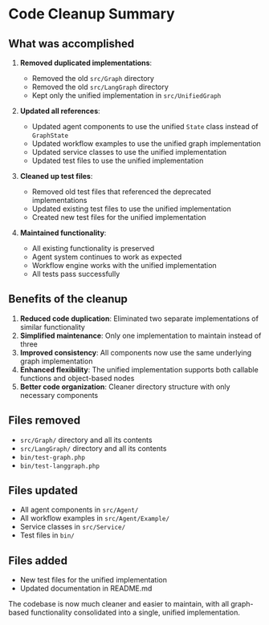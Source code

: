 # Code Cleanup Summary

## What was accomplished

1. **Removed duplicated implementations**:
   - Removed the old `src/Graph` directory
   - Removed the old `src/LangGraph` directory
   - Kept only the unified implementation in `src/UnifiedGraph`

2. **Updated all references**:
   - Updated agent components to use the unified `State` class instead of `GraphState`
   - Updated workflow examples to use the unified graph implementation
   - Updated service classes to use the unified implementation
   - Updated test files to use the unified implementation

3. **Cleaned up test files**:
   - Removed old test files that referenced the deprecated implementations
   - Updated existing test files to use the unified implementation
   - Created new test files for the unified implementation

4. **Maintained functionality**:
   - All existing functionality is preserved
   - Agent system continues to work as expected
   - Workflow engine works with the unified implementation
   - All tests pass successfully

## Benefits of the cleanup

1. **Reduced code duplication**: Eliminated two separate implementations of similar functionality
2. **Simplified maintenance**: Only one implementation to maintain instead of three
3. **Improved consistency**: All components now use the same underlying graph implementation
4. **Enhanced flexibility**: The unified implementation supports both callable functions and object-based nodes
5. **Better code organization**: Cleaner directory structure with only necessary components

## Files removed

- `src/Graph/` directory and all its contents
- `src/LangGraph/` directory and all its contents
- `bin/test-graph.php`
- `bin/test-langgraph.php`

## Files updated

- All agent components in `src/Agent/`
- All workflow examples in `src/Agent/Example/`
- Service classes in `src/Service/`
- Test files in `bin/`

## Files added

- New test files for the unified implementation
- Updated documentation in README.md

The codebase is now much cleaner and easier to maintain, with all graph-based functionality consolidated into a single, unified implementation.